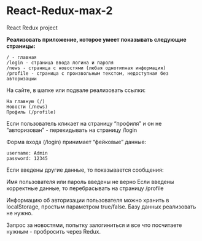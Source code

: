 # React-Redux-max-2
React Redux project

**Реализовать приложение, которое умеет показывать следующие страницы:**
```
/ - главная
/login - страница ввода логина и пароля
/news - страница с новостями (любая однотипная информация)
/profile - страница с произвольным текстом, недоступная без авторизации
```

На сайте, в шапке или подвале реализовать ссылки:
```
На главную (/)
Новости (/news)
Профиль (/profile)
```
Если пользователь кликает на страницу “профиля” и он не “авторизован” - перекидывать на страницу /login

Форма входа (/login) принимает “фейковые” данные:
```
username: Admin
password: 12345 
```
Если введены другие данные, то показывается сообщения:

Имя пользователя или пароль введены не верно 
Если введены корректные данные, то перебрасывать на страницу /profile

Информацию об авторизации пользователя можно хранить в localStorage, простым параметром true/false. Базу данных реализовать не нужно.


Запрос за новостями, попытку залогиниться и все что посчитаете нужным - пробросить через Redux.
